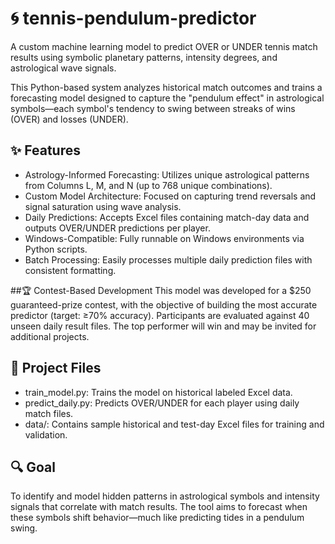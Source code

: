 # 🌀 tennis-pendulum-predictor
A custom machine learning model to predict OVER or UNDER tennis match results using symbolic planetary patterns, intensity degrees, and astrological wave signals.

This Python-based system analyzes historical match outcomes and trains a forecasting model designed to capture the "pendulum effect" in astrological symbols—each symbol's tendency to swing between streaks of wins (OVER) and losses (UNDER).

## ✨ Features
- Astrology-Informed Forecasting: Utilizes unique astrological patterns from Columns L, M, and N (up to 768 unique combinations).
- Custom Model Architecture: Focused on capturing trend reversals and signal saturation using wave analysis.
- Daily Predictions: Accepts Excel files containing match-day data and outputs OVER/UNDER predictions per player.
- Windows-Compatible: Fully runnable on Windows environments via Python scripts.
- Batch Processing: Easily processes multiple daily prediction files with consistent formatting.

##🏆 Contest-Based Development
This model was developed for a $250 guaranteed-prize contest, with the objective of building the most accurate predictor (target: ≥70% accuracy).
Participants are evaluated against 40 unseen daily result files. The top performer will win and may be invited for additional projects.

## 📂 Project Files
- train_model.py: Trains the model on historical labeled Excel data.
- predict_daily.py: Predicts OVER/UNDER for each player using daily match files.
- data/: Contains sample historical and test-day Excel files for training and validation.

## 🔍 Goal
To identify and model hidden patterns in astrological symbols and intensity signals that correlate with match results. The tool aims to forecast when these symbols shift behavior—much like predicting tides in a pendulum swing.
